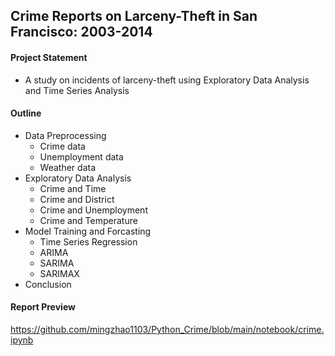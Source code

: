 ## Crime Reports on Larceny-Theft in San Francisco: 2003-2014

#### Project Statement 

- A study on incidents of larceny-theft using Exploratory Data Analysis and Time Series Analysis
 
#### Outline
 
- Data Preprocessing
  - Crime data
  - Unemployment data
  - Weather data
- Exploratory Data Analysis
  - Crime and Time
  - Crime and District
  - Crime and Unemployment
  - Crime and Temperature
- Model Training and Forcasting
  - Time Series Regression
  - ARIMA
  - SARIMA
  - SARIMAX
- Conclusion  

#### Report Preview

https://github.com/mingzhao1103/Python_Crime/blob/main/notebook/crime.ipynb

